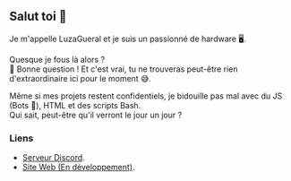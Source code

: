 ## Salut toi 👋

Je m'appelle LuzaGueral et je suis un passionné de hardware 🖥️.  

Quesque je fous là alors ?  
🤔 Bonne question ! Et c'est vrai, tu ne trouveras peut-être rien d'extraordinaire ici pour le moment 😅.

Même si mes projets restent confidentiels, je bidouille pas mal avec du JS (Bots 🤖), HTML et des scripts Bash.  
Qui sait, peut-être qu'il verront le jour un jour ?

### Liens

- [Serveur Discord](https://discord.gg/frxghjDtZY).
- [Site Web (En développement)](https://www.luzagueral.fr).
